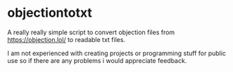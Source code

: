 # objectiontotxt
A really really simple script to convert objection files from https://objection.lol/ to readable txt files.

I am not experienced with creating projects or programming stuff for public use so if there are any problems i would appreciate feedback.

